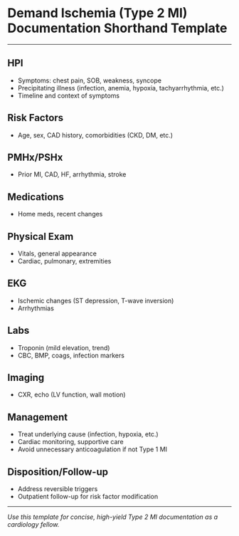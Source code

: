 # Demand Ischemia (Type 2 MI) Documentation Shorthand Template

---

## HPI
- Symptoms: chest pain, SOB, weakness, syncope
- Precipitating illness (infection, anemia, hypoxia, tachyarrhythmia, etc.)
- Timeline and context of symptoms

## Risk Factors
- Age, sex, CAD history, comorbidities (CKD, DM, etc.)

## PMHx/PSHx
- Prior MI, CAD, HF, arrhythmia, stroke

## Medications
- Home meds, recent changes

## Physical Exam
- Vitals, general appearance
- Cardiac, pulmonary, extremities

## EKG
- Ischemic changes (ST depression, T-wave inversion)
- Arrhythmias

## Labs
- Troponin (mild elevation, trend)
- CBC, BMP, coags, infection markers

## Imaging
- CXR, echo (LV function, wall motion)

## Management
- Treat underlying cause (infection, hypoxia, etc.)
- Cardiac monitoring, supportive care
- Avoid unnecessary anticoagulation if not Type 1 MI

## Disposition/Follow-up
- Address reversible triggers
- Outpatient follow-up for risk factor modification

---
*Use this template for concise, high-yield Type 2 MI documentation as a cardiology fellow.*
